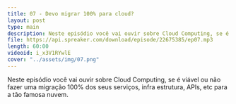 ```yaml
---
title: 07 - Devo migrar 100% para cloud?
layout: post
type: main
description: Neste episódio você vai ouvir sobre Cloud Computing, se é viável ou não fazer uma migração 100% dos seus serviços, infra estrutura, APIs, etc para a tão famosa nuvem.
file: https://api.spreaker.com/download/episode/22675385/ep07.mp3
length: 60:00
videoid: i_x3V1RYwlE
cover: "../assets/img/07.png"
---
```


Neste episódio você vai ouvir sobre Cloud Computing, se é viável ou não fazer uma migração 100% dos seus serviços, infra estrutura, APIs, etc para a tão famosa nuvem.